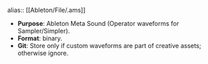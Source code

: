 alias:: [[Ableton/File/.ams]]

- **Purpose**: Ableton Meta Sound (Operator waveforms for Sampler/Simpler).
- **Format**: binary.
- **Git**: Store only if custom waveforms are part of creative assets; otherwise ignore.
